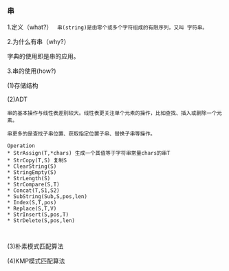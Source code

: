 ### 串
1.定义（what?）
`` 串(string)是由零个或多个字符组成的有限序列，又叫 字符串。``


2.为什么有串（why?）
  
  字典的使用即是串的应用。
  
3.串的使用(how?)

  (1)存储结构
  
  (2)ADT
  ```
  串的基本操作与线性表差别较大。线性表更关注单个元素的操作，比如查找、插入或删除一个元素。
  
  串更多的是查找子串位置、获取指定位置子串、替换子串等操作。
  
  Operation
  * StrAssign(T,*chars) 生成一个其值等于字符串常量chars的串T
  * StrCopy(T,S) 复制S
  * ClearString(S)
  * StringEmpty(S)
  * StrLength(S)
  * StrCompare(S,T)
  * Concat(T,S1,S2)
  * SubString(Sub,S,pos,len)
  * Index(S,T,pos)
  * Replace(S,T,V)
  * StrInsert(S,pos,T)
  * StrDelete(S,pos,len)
  
  
  
  ```
  
  
  
  (3)朴素模式匹配算法
  
  (4)KMP模式匹配算法
